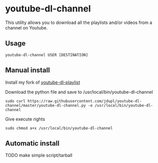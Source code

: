 youtube-dl-channel
==================

This utility allows you to download all the playlists and/or videos from a channel on Youtube.

## Usage

`youtube-dl-channel USER [DESTINATION]`

## Manual install

Install my fork of [youtube-dl-playlist](https://github.com/jduplyoutube-dl-playlist)

Download the python file and save to /usr/local/bin/youtube-dl-channel

`sudo curl https://raw.githubusercontent.com/jdupl/youtube-dl-channel/master/youtube-dl-channel.py -o /usr/local/bin/youtube-dl-channel`

Give execute rights

`sudo chmod a+x /usr/local/bin/youtube-dl-channel`


## Automatic install

TODO make simple script/tarball
